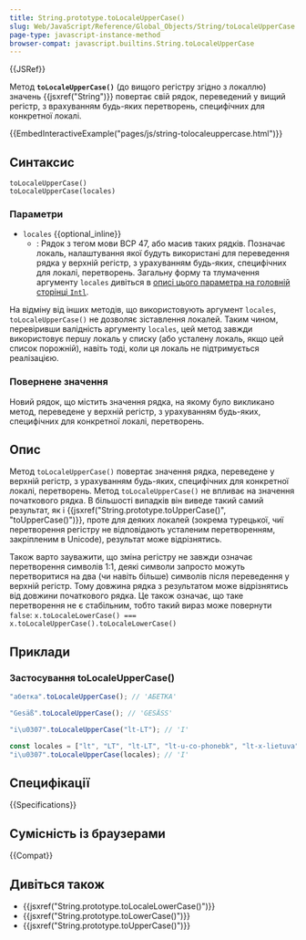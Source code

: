 ```yaml
---
title: String.prototype.toLocaleUpperCase()
slug: Web/JavaScript/Reference/Global_Objects/String/toLocaleUpperCase
page-type: javascript-instance-method
browser-compat: javascript.builtins.String.toLocaleUpperCase
---
```


{{JSRef}}

Метод **`toLocaleUpperCase()`** (до вищого регістру згідно з локаллю) значень {{jsxref("String")}} повертає свій рядок, переведений у вищий регістр, з врахуванням будь-яких перетворень, специфічних для конкретної локалі.

{{EmbedInteractiveExample("pages/js/string-tolocaleuppercase.html")}}

## Синтаксис

```js-nolint
toLocaleUpperCase()
toLocaleUpperCase(locales)
```

### Параметри

- `locales` {{optional_inline}}
  - : Рядок з тегом мови BCP 47, або масив таких рядків. Позначає локаль, налаштування якої будуть використані для переведення рядка у верхній регістр, з урахуванням будь-яких, специфічних для локалі, перетворень. Загальну форму та тлумачення аргументу `locales` дивіться в [описі цього параметра на головній сторінці `Intl`](/uk/docs/Web/JavaScript/Reference/Global_Objects/Intl#arhument-locales).

На відміну від інших методів, що використовують аргумент `locales`, `toLocaleUpperCase()` не дозволяє зіставлення локалей. Таким чином, перевіривши валідність аргументу `locales`, цей метод завжди використовує першу локаль у списку (або усталену локаль, якщо цей список порожній), навіть тоді, коли ця локаль не підтримується реалізацією.

### Повернене значення

Новий рядок, що містить значення рядка, на якому було викликано метод, переведене у верхній регістр, з урахуванням будь-яких, специфічних для конкретної локалі, перетворень.

## Опис

Метод `toLocaleUpperCase()` повертає значення рядка, переведене у верхній регістр, з урахуванням будь-яких, специфічних для конкретної локалі, перетворень. Метод `toLocaleUpperCase()` не впливає на значення початкового рядка. В більшості випадків він виведе такий самий результат, як і {{jsxref("String.prototype.toUpperCase()", "toUpperCase()")}}, проте для деяких локалей (зокрема турецької, чиї перетворення регістру не відповідають усталеним перетворенням, закріпленим в Unicode), результат може відрізнятись.

Також варто зауважити, що зміна регістру не завжди означає перетворення символів 1:1, деякі символи запросто можуть перетворитися на два (чи навіть більше) символів після переведення у верхній регістр. Тому довжина рядка з результатом може відрізнятись від довжини початкового рядка. Це також означає, що таке перетворення не є стабільним, тобто такий вираз може повернути `false`:
`x.toLocaleLowerCase() === x.toLocaleUpperCase().toLocaleLowerCase()`

## Приклади

### Застосування toLocaleUpperCase()

```js
"абетка".toLocaleUpperCase(); // 'АБЕТКА'

"Gesäß".toLocaleUpperCase(); // 'GESÄSS'

"i\u0307".toLocaleUpperCase("lt-LT"); // 'I'

const locales = ["lt", "LT", "lt-LT", "lt-u-co-phonebk", "lt-x-lietuva"];
"i\u0307".toLocaleUpperCase(locales); // 'I'
```

## Специфікації

{{Specifications}}

## Сумісність із браузерами

{{Compat}}

## Дивіться також

- {{jsxref("String.prototype.toLocaleLowerCase()")}}
- {{jsxref("String.prototype.toLowerCase()")}}
- {{jsxref("String.prototype.toUpperCase()")}}
